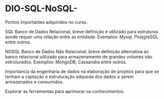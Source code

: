 # DIO-SQL-NoSQL-

Pontos importantes adquiridos no curso.

SQL Banco de Dados  Relacional, breve definição é utilizado para estruturas aonde requer uma relação entre as entidade.
Exemplos: Mysql, PostgreSQL entre outros.

NOSQL Banco de Dados Não Relacional, breve definição  alternativa ao banco relacional utilizado para armazenamento de grandes volumes não estruturados.
Exemplos: MongoDB, Cassandra entre outros.

Importancia da engenharia de dados na elaboração de projetos para que se tenham a captação e estruturação adqueda dos dados a serem armazenados e consumidos.

Explorar as ferramentas para aprimorar os conhecimentos.
